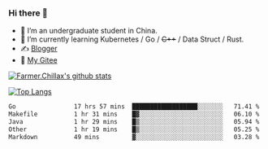 ### Hi there 👋

- 🔭 I’m an undergraduate student in China.
- 🌱 I’m currently learning Kubernetes / Go / ~~C++~~ / Data Struct / Rust.
- ✍️ [Blogger](https://blog.farmer233.top)
- 🤔 [My Gitee](https://gitee.com/Farmer-chong)


[![Farmer.Chillax's github stats](https://github-readme-stats.vercel.app/api?username=FarmerChillax)](https://github.com/anuraghazra/github-readme-stats)

[![Top Langs](https://github-readme-stats.vercel.app/api/top-langs/?username=FarmerChillax&layout=compact&hide=html,css,javascript)](https://github.com/anuraghazra/github-readme-stats)


<a href="https://wakatime.com/@Farmer"> </a>
          <!--START_SECTION:waka-->

```txt
Go                17 hrs 57 mins  ██████████████████░░░░░░░   71.41 %
Makefile          1 hr 31 mins    █▓░░░░░░░░░░░░░░░░░░░░░░░   06.10 %
Java              1 hr 29 mins    █▒░░░░░░░░░░░░░░░░░░░░░░░   05.94 %
Other             1 hr 19 mins    █▒░░░░░░░░░░░░░░░░░░░░░░░   05.25 %
Markdown          49 mins         ▓░░░░░░░░░░░░░░░░░░░░░░░░   03.28 %
```

<!--END_SECTION:waka-->



<!--
**Farmer-chong/Farmer-chong** is a ✨ _special_ ✨ repository because its `README.md` (this file) appears on your GitHub profile.

Here are some ideas to get you started:

- 🔭 I’m currently working on ...
- 🌱 I’m currently learning ...
- 👯 I’m looking to collaborate on ...
- 🤔 I’m looking for help with ...
- 💬 Ask me about ...
- 📫 How to reach me: ...
- 😄 Pronouns: ...
- ⚡ Fun fact: ...
-->
